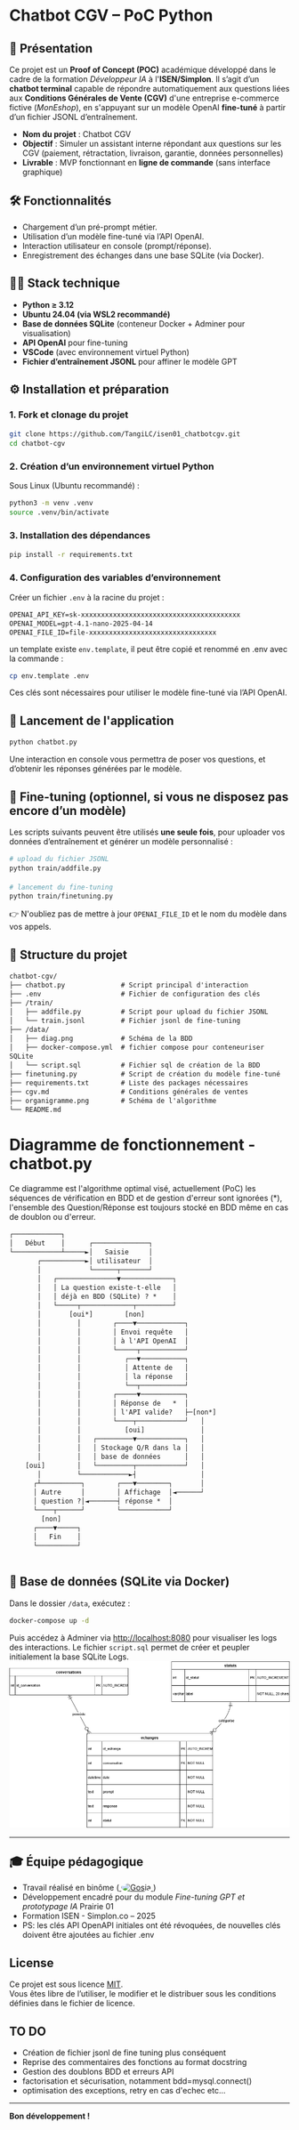 # Chatbot CGV – PoC Python

## 🧾 Présentation

Ce projet est un **Proof of Concept (POC)** académique développé dans le cadre de la formation *Développeur IA* à l'**ISEN/Simplon**. Il s’agit d’un **chatbot terminal** capable de répondre automatiquement aux questions liées aux **Conditions Générales de Vente (CGV)** d'une entreprise e-commerce fictive (*MonEshop*), en s'appuyant sur un modèle OpenAI **fine-tuné** à partir d’un fichier JSONL d’entraînement.

- **Nom du projet** : Chatbot CGV
- **Objectif** : Simuler un assistant interne répondant aux questions sur les CGV (paiement, rétractation, livraison, garantie, données personnelles)
- **Livrable** : MVP fonctionnant en **ligne de commande** (sans interface graphique)

## 🛠️ Fonctionnalités

- Chargement d’un pré-prompt métier.
- Utilisation d’un modèle fine-tuné via l’API OpenAI.
- Interaction utilisateur en console (prompt/réponse).
- Enregistrement des échanges dans une base SQLite (via Docker).

## 🧑‍💻 Stack technique

- **Python ≥ 3.12**
- **Ubuntu 24.04 (via WSL2 recommandé)**
- **Base de données SQLite** (conteneur Docker + Adminer pour visualisation)
- **API OpenAI** pour fine-tuning
- **VSCode** (avec environnement virtuel Python)
- **Fichier d’entraînement JSONL** pour affiner le modèle GPT

## ⚙️ Installation et préparation

### 1. Fork et clonage du projet

```bash
git clone https://github.com/TangiLC/isen01_chatbotcgv.git
cd chatbot-cgv
```

### 2. Création d’un environnement virtuel Python

Sous Linux (Ubuntu recommandé) :

```bash
python3 -m venv .venv
source .venv/bin/activate
```

### 3. Installation des dépendances

```bash
pip install -r requirements.txt
```

### 4. Configuration des variables d’environnement

Créer un fichier `.env` à la racine du projet :

```env
OPENAI_API_KEY=sk-xxxxxxxxxxxxxxxxxxxxxxxxxxxxxxxxxxxxxxxx
OPENAI_MODEL=gpt-4.1-nano-2025-04-14
OPENAI_FILE_ID=file-xxxxxxxxxxxxxxxxxxxxxxxxxxxxxxxx

```
un template existe `env.template`, il peut être copié et renommé en .env avec la commande :

```bash
cp env.template .env
```

Ces clés sont nécessaires pour utiliser le modèle fine-tuné via l’API OpenAI.

## 🧪 Lancement de l'application

```bash
python chatbot.py
```

Une interaction en console vous permettra de poser vos questions, et d’obtenir les réponses générées par le modèle.

## 🧬 Fine-tuning (optionnel, si vous ne disposez pas encore d’un modèle)

Les scripts suivants peuvent être utilisés **une seule fois**, pour uploader vos données d’entraînement et générer un modèle personnalisé :

```bash
# upload du fichier JSONL
python train/addfile.py

# lancement du fine-tuning
python train/finetuning.py
```

👉 N'oubliez pas de mettre à jour `OPENAI_FILE_ID` et le nom du modèle dans vos appels.

## 🧩 Structure du projet

```
chatbot-cgv/
├── chatbot.py              # Script principal d'interaction
├── .env                    # Fichier de configuration des clés
├── /train/
│   ├── addfile.py          # Script pour upload du fichier JSONL
│   └── train.jsonl         # Fichier jsonl de fine-tuning
├── /data/                  
│   ├── diag.png            # Schéma de la BDD
│   ├── docker-compose.yml  # fichier compose pour conteneuriser SQLite
│   └── script.sql          # Fichier sql de création de la BDD
├── finetuning.py           # Script de création du modèle fine-tuné
├── requirements.txt        # Liste des packages nécessaires
├── cgv.md                  # Conditions générales de ventes
├── organigramme.png        # Schéma de l'algorithme
└── README.md
```

# Diagramme de fonctionnement - chatbot.py

Ce diagramme est l'algorithme optimal visé, actuellement (PoC) les séquences de vérification en BDD et de gestion
d'erreur sont ignorées (*), l'ensemble des Question/Réponse est toujours stocké en BDD même en cas de doublon ou d'erreur.

```
┌────────────┐
│   Début    │      ┌──────────────┐
└────────────┴─────►│   Saisie     │
       ┌───────────►│ utilisateur  │
       │            └──────┬───────┘
       │   ┌───────────────▼─────────────┐
       │   │ La question existe-t-elle   │
       │   │ déjà en BDD (SQLite) ? *    │
       │   └─────┬─────────────┬─────────┘
       │       [oui*]        [non]
       │         │        ┌────▼────────────┐
       │         │        │ Envoi requête   │
       │         │        │ à l'API OpenAI  │
       │         │        └─────┬───────────┘
       │         │           ┌──▼───────────┐
       │         │           │ Attente de   │
       │         │           │ la réponse   │
       │         │           └──┬───────────┘
       │         │        ┌─────▼───────────┐
       │         │        │ Réponse de   *  │
       │         │        │ l'API valide?   ├─[non*]
       │         │        └────┬────────────┘   │
       │         │           [oui]              │
       │         │   ┌─────────▼────────────┐   │
       │         │   │ Stockage Q/R dans la │   │
       │         │   │ base de données      │   │
    [oui]        │   └─────────┬────────────┘   │
       │         └────────────►┤                │
      ┌┴──────────┐        ┌───▼────────┐       │
      │ Autre     │        │ Affichage  │◄──────┘
      │ question ?│◄───────┤ réponse *  │
      └────┬──────┘        └────────────┘
        [non]                              
      ┌────▼─────┐            
      │   Fin    │  
      └──────────┘                  
  
```


## 🐳 Base de données (SQLite via Docker)

Dans le dossier `/data`, exécutez :

```bash
docker-compose up -d
```

Puis accédez à Adminer via [http://localhost:8080](http://localhost:8080) pour visualiser les logs des interactions.
Le fichier `script.sql` permet de créer et peupler initialement la base SQLite Logs.
![Schema_bdd](data/diag.drawio.png)

---

## 🎓 Équipe pédagogique

- Travail réalisé en binôme (<a href="https://github.com/go2375" target="_blank">
  <img src="https://avatars.githubusercontent.com/go2375" width="40" height="40" style="border-radius: 50%;" alt="Gosia" />
</a>)
- Développement encadré pour du module *Fine-tuning GPT et prototypage IA* Prairie 01
- Formation ISEN - Simplon.co – 2025
- PS: les clés API OpenAPI initiales ont été révoquées, de nouvelles clés doivent être ajoutées au fichier .env

## License
Ce projet est sous licence [MIT](LICENSE).  
Vous êtes libre de l’utiliser, le modifier et le distribuer sous les conditions définies dans le fichier de licence.

## TO DO

- Création de fichier jsonl de fine tuning plus conséquent
- Reprise des commentaires des fonctions au format docstring
- Gestion des doublons BDD et erreurs API
- factorisation et sécurisation, notamment bdd=mysql.connect()
- optimisation des exceptions, retry en cas d'echec etc...

---

**Bon développement !**
